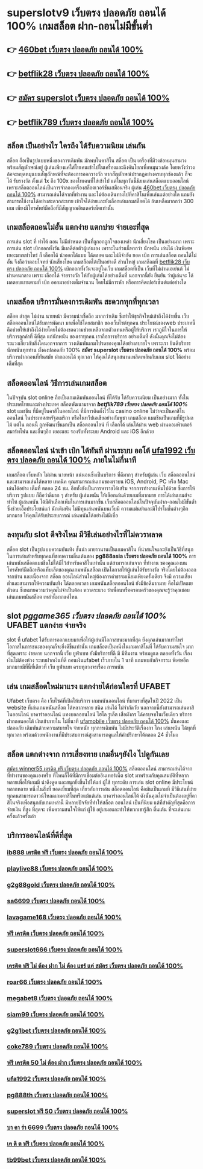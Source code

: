 # superslotv9 เว็บตรง ปลอดภัย ถอนได้ 100%  เกมสล็อต ฝาก-ถอนไม่มีขั้นต่ำ 

## 👉 [460bet เว็บตรง ปลอดภัย ถอนได้ 100%](https://heylink.me/madam168)
## 👉 [betflik28 เว็บตรง ปลอดภัย ถอนได้ 100%](https://ufa877.io1.me)
## 👉 [สมัคร superslot เว็บตรง ปลอดภัย ถอนได้ 100%](https://ufabet-auto.io1.me)
## 👉 [betflik789 เว็บตรง ปลอดภัย ถอนได้ 100%](https://ufastar356.77m.io)

##  สล็อต เป็นอย่างไร ใครถึง ได้รับความนิยม เล่นกัน

สล็อต  ถือเป็นรูปแบบหนึ่งของการเดิมพัน  มักพบในคาสิโน  สล็อต เป็น เครื่องที่มีวงล้อหมุนสามวงพร้อมสัญลักษณ์อยู่ ผู้เล่นเพียงแค่ใส่โทเคนเข้าไปในเครื่องและดึงคันโยกเพื่อหมุนวงล้อ โดยหวังว่าวงล้อจะหยุดหมุนบนสัญลักษณ์ที่จะต้องการออกรางวัล หากสัญลักษณ์ปรากฏอย่างครบทุกช่องแล้ว ก็จะได้ รับรางวัล  ตั้งแต่ 1x ถึง 100x ของโทเคนที่ใส่เข้าไป แต่ในทุกวันนี้นิยมเล่นสล็อตแบบออนไลน์ เพราะสล็อตออนไลน์เป็นการจำลองเครื่องสล็อตเวอร์ชันเสมือนจริง ผู้เล่น [460bet เว็บตรง ปลอดภัย ถอนได้ 100%](https://ufa877.io1.me) สามารถเล่นได้จากที่ทำงาน และไม่ต้องเดินทางไปที่คาสิโนเพื่อเล่นแต่อย่างใด แถมยังสามารถใช้งานได้อย่างสะดวกสะบาย เข้าใจได้ง่ายและยังเลือกเล่นเกมสล็อตได้ ล้นเหลือมากกว่า 300 เกม เพียงมีโทรศัพท์มือถือที่มีสัญญาณอินเตอร์เน็ตเท่านั้น 


##  เกมสล็อตถอนไม่อั้น แตกง่าย แตกบ่าย จ่ายเอะที่สุด

การเล่น slot ที่ ทำได้ ถอน  ไม่มีกำหนด เป็นที่ถูกอกถูกใจของเหล่า นักเสี่ยงโชค เป็นอย่างมาก เพราะการเล่น slot   เบิกออกทั้งวัน มีผลดีต่อตัวผู้เล่นเอง เพราะในส่วนนี้หากว่า นักพนัน  เล่นได้ เงินพิเศษเยอะมากเท่าไหร่ ก็ เลือกได้   นำออกได้แบบ ได้ตลอด และไม่มีจำกัด ยอด เบิก  การเล่นสล็อต  ถอนได้ไม่อั้น จึงถือว่าตอบโจทย์ นักเสี่ยงโชค  เกมสล็อตได้เป็นอย่างดี ส่วนใหญ่  เกมสล็อตที่  [betflik28 เว็บตรง ปลอดภัย ถอนได้ 100%](https://ufabet-auto.io1.me) เบิกออกทั้งวันจะอยู่ในเว็บ เกมสล็อตที่เป็น  เว็บที่ไม่ผ่านเอเย่นต์  ไม่ผ่านคนกลาง  เพราะ เลือกได้ จ่ายรางวัล ให้กับผู้เล่นได้อย่างเต็มที่ นอกจากนี้ยัง ยืนยัน  ว่าผู้เล่นจะ ได้ผลตอบแทนตามที่ เบิก ออกมาอย่างเต็มจำนวน โดยไม่มีการหัก หรือการคิดเปอร์เซ็นต์แต่อย่างใด 


##  เกมสล็อต บริการมั่นคงการเดิมพัน  สะดวกทุกที่ทุกเวลา

 สล็อต ล่าสุด ไม่ผ่าน นายหน้า มีความน่าเชื่อถือ มากกว่าเดิม ซึ่งทำให้ธุรกิจใหม่เข้าถึงได้ง่ายขึ้น   เว็บสล็อตออนไลน์ได้รับการพัฒนา มาเพื่อใช้โดยสมาชิก ของเว็บไซต์ทุกคน ประโยชน์ของweb ประเภทนี้คือช่วยให้เข้าถึงได้ง่ายโดยไม่ต้องขอความช่วยเหลือจากตัวแทนหรือผู้ให้บริการ เราภูมิใจในการให้บริการลูกค้าที่ ดีที่สุด แก่นักพนัน ของเราทุกคน เราถือการบริการ อย่างเต็มที่ ดังนั้นคุณจึงไม่ต้อง ระแวงเกี่ยวกับสิ่งใดนอกจากการ วางเดิมพันเกมโปรดของคุณได้อย่างสบายใจ เพราะเรา ยินดีบริการนักพนันทุกท่าน  มั่งคงปลอดภัย 100% **สมัคร superslot เว็บตรง ปลอดภัย ถอนได้ 100%** พร้อมบริการฝากถอนที่ทันสมัย ฝากถอนได้ ทุกเวลา  ให้คุณได้สนุกสนานเพลิดเพลินกับเกม  slot  ได้อย่างเต็มที่สุด


## สล็อตออนไลน์ วิธีการเล่นเกมสล็อต

ในปัจจุบัน  slot online ถือเป็นเกมเดิมพันออนไลน์  ที่ได้รับ  ได้รับความนิยม เป็นอย่างมาก ทั้งในประเทศไทยและต่างประเทศ สล็อตพัฒนามาจาก ***betflik789 เว็บตรง ปลอดภัย ถอนได้ 100%***  slot  แมชชีน ที่มีอยู่ในคาสิโนออนไลน์   ที่มีการติดตั้งไว้ใน casino online   ไม่ว่าจะเป็นคาสิโนออนไลน์   ในประเทศสหรัฐอเมริกา หรือในทวีปเอเชียอย่างกัมพูชา  เกมสล็อต แมชชีนเป็นเกมที่มีรูปผลไม้ แต่ใน ตอนนี้  ถูกพัฒนาขึ้นมาเป็น สล็อตออนไลน์  ที่ เลือกได้ เล่นได้ผ่าน  web  ผ่านคอมพิวเตอร์  สมาร์ทโฟน  และอื่นๆอีก เยอะแยะ รองรับทั้งระบบ Android และ iOS อีกด้วย

##  สล็อตออนไลน์  นำเข้า   เบิก ได้ทันที ผ่านระบบ ออโต้ [ufa1992 เว็บตรง ปลอดภัย ถอนได้ 100%](https://ufabetcn.77m.io)  ภายในไม่กี่นาที 

เกมสล็อต เว็บหลัก ไม่ผ่าน นายหน้า แน่นอนซึ่งเป็นบริการ ที่ดีมากๆ  สำหรับผู้เล่น เว็บ สล็อตออนไลน์  และสามารถเล่นได้หลาย เทคนิค  คุณสามารถเล่นเกมของเราบน iOS, Android, PC หรือ Mac เล่นได้อย่าง เต็มที่ ตลอด 24 ชม. อีกทั้งยังเป็นการหารายได้เสริม จากการทำงานเพิ่มไปด้วย ซึ่งการให้บริการ รูปแบบ ก็ถือว่าดีมาก ๆ สำหรับ ผู้เล่นพนัน ให้เลือกเล่นด้วยเกมที่มากมาย การได้เล่นเกมส์จะทำให้  ผู้เล่นพนัน  ได้มีตัวเลือกเพิ่มในการเล่นมากขึ้น  เว็บสล็อตออนไลน์ในปัจจุบันฝาก-ถอนไม่มีขั้นต่ำ ซึ่งช่วยเอื้อประโยชน์แก่  นักเดิมพัน  ไม่มีทุนเล่นพนันบนเว็บมี ความแม่นยำและมีโปรโมชั่นต่างๆอีกมากมาย ให้คุณได้รับประสบการณ์  เล่นพนันได้อย่างไม่มีเบื่อ

## ลงทุนกับ slot ดีจริงไหม มีวิธีเล่นอย่างไรที่ไม่ควรพลาด

 สล็อต slot เป็นรูปแบบความบันเทิง ชั้นนำ  มายาวนานเป็นเกมคาสิโน ที่น่าสนใจและยังเป็นวิธีที่สนุกในการเล่นสำหรับทุกคนที่ชอบความตื่นเต้นของ **pg888asia เว็บตรง ปลอดภัย ถอนได้ 100%** การเล่นพนันสล็อตแมชชีนไม่ได้มีไว้สำหรับคาสิโนเท่านั้น แต่สามารถเล่นจาก ที่ทำงาน ของคุณเองบนโทรศัพท์มือถือหรือแท็บเล็ตของคุณเกมพนันสล็อต เปิดโอกาสให้ผู้เล่นได้รับรางวัล จริงโดยไม่ต้องออกจากบ้าน และเนื่องจาก สล็อต ออนไลน์ส่วนใหญ่ต้องการค่าธรรมเนียมเพียงครั้งเดียว จึงมี ความเสี่ยงต่ำและสามารถให้ความบันเทิง  ได้ตลอดเวลา  เกมพนันสล็อตออนไลน์  ยังมีข้อดีมากมาย คือไม่เปิดเผยตัวตน ซึ่งหมายความว่าคุณไม่จำเป็นต้อง หวาดระแวง ว่าเพื่อนหรือครอบครัวของคุณจะรู้ว่าคุณชอบเล่นเกมพนันสล็อต เหล่านี้มากแค่ไหน


##  slot *pggame365 เว็บตรง ปลอดภัย ถอนได้ 100%*  UFABET แตกง่าย จ่ายจริง

 slot ที่  ufabet   ได้รับการออกแบบมาเพื่อให้ผู้เล่นมีโอกาสชนะมากที่สุด ยิ่งคุณเล่นมากเท่าไหร่ โอกาสในการชนะของคุณก็จะยิ่งดีขึ้นเท่านั้น  เกมสล็อตเป็นหนึ่งในเกมคาสิโนที่  ได้รับความสนใจ มากที่สุดเพราะ ง่ายดาย นอกจากนี้ เว็บ ยูฟ่าเบท  ยังมีบริการที่ดี มี มีทีมงาน พร้อมดูแล ตลอดทั้งวัน   เรื่องเงินไม่ต้องห่วง ระบบฝากเงินที่ดี   ถอนเงินufabet  เร็วภายใน 1 นาที แถมพบกับกิจกรรม  พิเศษอีกมากมายมีที่นี้ที่เดียวที่ เว็บ ยูฟ่าเบท   ครบทุกวงจรเรื่อง การพนัน 


## เล่น เกมสล็อตใหม่มาแรง แตกง่ายได้ก่อนใครที่  UFABET

Ufabet เว็บตรง  คือ เว็บไซค์ที่เปิดให้บริการ เกมพนันออนไลน์ ที่มาแรงที่สุดในปี 2022 เป็น website ที่เล่นเกมพนันสล็อต ได้หลากหลาย ชนิด  เล่นได้ ไม่จำกัดวัย นอกจากนี้ยังสามารถเล่นคาสิโนออนไลน์ บาคาร่าออนไลน์ แทงบอลออนไลน์ ไฮโล รูเล็ต เสือมังกร ได้ครบจบในเว็บเดียว บริการ ฝากถอนออโต้  เงินเข้าภายใน ไม่กี่นาที  [ufamobile เว็บตรง ปลอดภัย ถอนได้ 100%](https://ufabet.77m.io) มั่นคงและปลอดภัย เดิมพันด้วยความสบายใจ จ่ายหนัก ทุกการเดิมพัน ไม่มีประวัติเรื่องกา โกง เล่นพนัน ได้ทุกที่ทุกเวลา พร้อมด้วยพนักงานที่มีประสบการณ์สูงสามารถดูแลให้คำปรึกษาได้ตลอด 24 ชั่วโมง


## สล็อต แตกต่างจาก การเสี่ยงทาย เกมอื่นๆยังไง ไปดูกันเลย

 [สมัคร winner55 เครดิต ฟรี เว็บตรง ปลอดภัย ถอนได้ 100%](https://ufastar365.77m.io) สล็อตออนไลน์ สามารถเล่นได้จาก ที่ทำงานของคุณเองหรือ ที่ไหนก็ได้ที่มีการเชื่อมต่ออินเทอร์เน็ต  slot  มาพร้อมกับคุณสมบัติที่หลากหลายเพื่อให้เกมมี น่าดึงดูด และสนุกยิ่งขึ้นไปให้แก่ ผู้ใช้ ทุกระดับ การเล่น slot online มีประโยชน์ หลากหลาย หนึ่งในสิ่งที่ ยอดเยี่ยมที่สุด เกี่ยวกับการเล่น สล็อตออนไลน์ คือมันเป็นเกมที่ มีวิธีเล่นที่ง่าย  ทุกคนสามารถดาวน์โหลดเกมคาสิโนหรือแม้แต่เล่น บาคาร่าออนไลน์ได้ ดังนั้นคุณไม่จำเป็นต้องอยู่ที่คาสิโนจริงเพื่อสนุกกับเกมเหล่านี้ มีหลายปัจจัยที่ทำให้สล็อต ออนไลน์ เป็นที่นิยม แต่ที่สำคัญที่สุดคือการจ่ายเงิน ที่สูง ที่สุดจะ เพิ่มความสนใจให้แก่ ผู้ใช้ อยู่เสมอและทำให้พวกเขารู้สึก ตื่นเต้น ที่จะเล่นเกมครั้งแล้วครั้งเล่า


## บริการออนไลน์ที่ดีที่สุด

### [ib888 เครดิต ฟรี เว็บตรง ปลอดภัย ถอนได้ 100%](https://atom.io/themes/เครดิต%20ฟรี%20แค่%20สมัคร%20ล่าสุด%20เว็บตรง%20ปลอดภัย%20ถอนได้%20100%)
### [playlive88 เว็บตรง ปลอดภัย ถอนได้ 100%](https://atom.io/themes/ufacr7%20เว็บตรง%20ปลอดภัย%20ถอนได้%20100%)
### [g2g88gold เว็บตรง ปลอดภัย ถอนได้ 100%](https://atom.io/themes/g2g88gold%20เว็บตรง%20ปลอดภัย%20ถอนได้%20100%)
### [sa6699 เว็บตรง ปลอดภัย ถอนได้ 100%](https://atom.io/themes/sa6699%20เว็บตรง%20ปลอดภัย%20ถอนได้%20100%)
### [lavagame168 เว็บตรง ปลอดภัย ถอนได้ 100%](https://atom.io/themes/superslot%20เครดิต%20ฟรี%2050%20otp%20เว็บตรง%20ปลอดภัย%20ถอนได้%20100%)
### [ฟรี เครดิต เว็บตรง ปลอดภัย ถอนได้ 100%](https://atom.io/themes/luk6666%20เว็บตรง%20ปลอดภัย%20ถอนได้%20100%)
### [superslot666 เว็บตรง ปลอดภัย ถอนได้ 100%](https://atom.io/themes/crow168%20เว็บตรง%20ปลอดภัย%20ถอนได้%20100%)
### [เครดิต ฟรี ไม่ ต้อง ฝาก ไม่ ต้อง แชร์ แค่ สมัคร เว็บตรง ปลอดภัย ถอนได้ 100%](https://atom.io/themes/สมัคร%20superslot%20เว็บตรง%20ปลอดภัย%20ถอนได้%20100%)
### [roar66 เว็บตรง ปลอดภัย ถอนได้ 100%](https://atom.io/themes/imi9bet%20เว็บตรง%20ปลอดภัย%20ถอนได้%20100%)
### [megabet8 เว็บตรง ปลอดภัย ถอนได้ 100%](https://atom.io/themes/เครดิต%20ฟรี%2050%20แค่%20สมัคร%20ล่าสุด%20เว็บตรง%20ปลอดภัย%20ถอนได้%20100%)
### [siam99 เว็บตรง ปลอดภัย ถอนได้ 100%](https://atom.io/themes/tb99bet%20เว็บตรง%20ปลอดภัย%20ถอนได้%20100%)
### [g2g1bet เว็บตรง ปลอดภัย ถอนได้ 100%](https://atom.io/themes/ipro689%20เว็บตรง%20ปลอดภัย%20ถอนได้%20100%)
### [coke789 เว็บตรง ปลอดภัย ถอนได้ 100%](https://atom.io/themes/lucia88%20เว็บตรง%20ปลอดภัย%20ถอนได้%20100%)
### [ฟรี เครดิต 50 ไม่ ต้อง ฝาก เว็บตรง ปลอดภัย ถอนได้ 100%](https://atom.io/themes/เครดิต%20ฟรี%20100%20เว็บตรง%20ปลอดภัย%20ถอนได้%20100%)
### [ufa1992 เว็บตรง ปลอดภัย ถอนได้ 100%](https://atom.io/themes/superslot%20เครดิต%20ฟรี%2050%20แค่%20สมัคร%20เว็บตรง%20ปลอดภัย%20ถอนได้%20100%)
### [pg888th เว็บตรง ปลอดภัย ถอนได้ 100%](https://atom.io/themes/jetbet888%20เว็บตรง%20ปลอดภัย%20ถอนได้%20100%)
### [superslot ฟรี 50 เว็บตรง ปลอดภัย ถอนได้ 100%](https://atom.io/themes/superslot%20ฟรี%2050%20เว็บตรง%20ปลอดภัย%20ถอนได้%20100%)
### [บา คา ร่า 6699 เว็บตรง ปลอดภัย ถอนได้ 100%](https://atom.io/themes/pg6th%20เว็บตรง%20ปลอดภัย%20ถอนได้%20100%)
### [เค ดิ ต ฟรี เว็บตรง ปลอดภัย ถอนได้ 100%](https://atom.io/themes/imi6g%20เว็บตรง%20ปลอดภัย%20ถอนได้%20100%)
### [tb99bet เว็บตรง ปลอดภัย ถอนได้ 100%](https://atom.io/themes/asia999%20เว็บตรง%20ปลอดภัย%20ถอนได้%20100%)